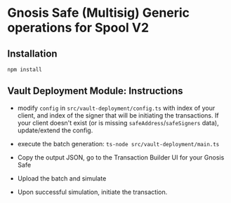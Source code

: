 # Gnosis Safe (Multisig) Generic operations for Spool V2

## Installation

`npm install`

## Vault Deployment Module: Instructions

- modify `config` in `src/vault-deployment/config.ts` with index of your client, and index of the signer that will be initiating the transactions. If your client doesn't exist (or is missing `safeAddress`/`safeSigners` data), update/extend the config.

- execute the batch generation: `ts-node src/vault-deployment/main.ts`

- Copy the output JSON, go to the Transaction Builder UI for your Gnosis Safe

- Upload the batch and simulate

- Upon successful simulation, initiate the transaction.



